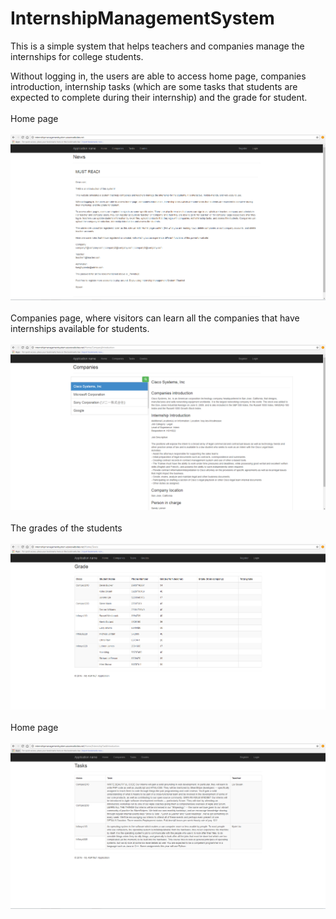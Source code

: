 # InternshipManagementSystem

This is a simple system that helps teachers and companies manage the internships for college students.

Without logging in, the users are able to access home page, companies introduction, internship tasks (which are some tasks that students are expected to complete during their internship) and the grade for student.
<br>
<br>
Home page
<br><br>
![alt tag](https://github.com/sliu353/InternshipManagementSystem/blob/master/Screenshots/Capture1.PNG)
<br><br>
Companies page, where visitors can learn all the companies that have internships available for students.
<br><br>
![alt tag](https://github.com/sliu353/InternshipManagementSystem/blob/master/Screenshots/Capture2.PNG)
<br><br>
The grades of the students
<br><br>
![alt tag](https://github.com/sliu353/InternshipManagementSystem/blob/master/Screenshots/Capture3.PNG)
<br><br>
Home page
<br><br>
![alt tag](https://github.com/sliu353/InternshipManagementSystem/blob/master/Screenshots/Capture.PNG)
